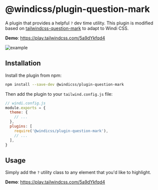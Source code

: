 # @windicss/plugin-question-mark

A plugin that provides a helpful `?` dev time utility. This plugin is modified based on [tailwindcss-question-mark](https://github.com/GavinJoyce/tailwindcss-question-mark) to adapt to Windi CSS.

**Demo**: https://play.tailwindcss.com/5a9dYkfqd4

![example](https://user-images.githubusercontent.com/2526/100670452-ca598300-3356-11eb-8743-5d4d3c7b740f.gif)

## Installation

Install the plugin from npm:

```bash
npm install --save-dev @windicss/plugin-question-mark
```

Then add the plugin to your `tailwind.config.js` file:

```js
// windi.config.js
module.exports = {
  theme: {
    // ...
  },
  plugins: [
    require('@windicss/plugin-question-mark'),
    // ...
  ],
}
```

## Usage

Simply add the `?` utility class to any element that you'd like to highlight.

**Demo**: https://play.tailwindcss.com/5a9dYkfqd4